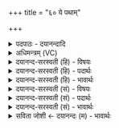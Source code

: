 +++
title = "६० ये पथाम्"

+++
<details><summary>पदपाठः - दयानन्दादि</summary>

ये। प॒थाम्। प॒थि॒रक्ष॑य इति॑ पथि॒ऽरक्ष॑यः। ऐ॒ल॒बृ॒दाः। आ॒यु॒र्युध॒ इत्या॑युः॒ऽयुधः॑। तेषा॑म्। स॒ह॒स्र॒यो॒ज॒न इति॑ सहस्रऽयोज॒ने। अव॑। धन्वा॑नि। त॒न्म॒सि॒। ६०।
</details>

<details><summary>अधिमन्त्रम् (VC)</summary>

- रुद्रा देवताः
- परमेष्ठी प्रजापतिर्वा देवा ऋषयः
- निचृदार्ष्यनुष्टुप्
- गान्धारः
</details>

<details><summary>दयानन्द-सरस्वती (हि) - विषयः</summary>

फिर मनुष्यों को क्या करना चाहिये, यह विषय अगले मन्त्र में कहा है ॥
</details>

<details><summary>दयानन्द-सरस्वती (हि) - पदार्थः</summary>

पदार्थान्वयभाषाः -  हम लोग (ये) जो (पथाम्) मार्गों के सम्बन्धी तथा (पथिरक्षयः) मार्गों में विचरनेवाले जनों के रक्षकों के तुल्य (ऐलबृदाः) पृथिवीसम्बन्धी पदार्थों के वर्धक (आयुर्युधः) पूर्णायु वा अवस्था के साथ युद्ध करने हारे भृत्य हैं (तेषाम्) उनके (सहस्रयोजने) असंख्य योजन देश में (धन्वानि) धनुषों को (अव, तन्मसि) विस्तृत करते हैं ॥६० ॥
</details>

<details><summary>दयानन्द-सरस्वती (हि) - भावार्थः</summary>

भावार्थभाषाः -  मनुष्यों को चाहिये कि जैसे राजपुरुष दिन-रात प्रजाजनों की यथावत् रक्षा करते हैं, वैसे पृथिवी और जीवनादि की रक्षा वायु करते हैं, ऐसा जानें ॥६० ॥
</details>

<details><summary>दयानन्द-सरस्वती (सं) - विषयः</summary>

पुनर्मनुष्यैः किं कार्यमित्याह ॥
</details>

<details><summary>दयानन्द-सरस्वती (सं) - पदार्थः</summary>

पदार्थान्वयभाषाः -  वयं ये पथां पथिरक्षय इव ऐलबृदा आयुर्युधो भृत्याः सन्ति, तेषां सहस्रयोजने धन्वान्यवतन्मसि ॥६० ॥
</details>

<details><summary>दयानन्द-सरस्वती (सं) - भावार्थः</summary>

भावार्थभाषाः -  मनुष्यैर्यथा राजजना अहर्निशं प्रजाजनान् यथावद्रक्षन्ति, तथा पृथिवीं जीवनादिकं च वायवो रक्षन्तीति वेद्यम् ॥६० ॥
</details>

<details><summary>सविता जोशी ← दयानन्दः (म) - भावार्थः</summary>

भावार्थभाषाः -  जसे राजपुरुष दिवसा व रात्री प्रजेचे योग्य प्रकारे रक्षण करतात तसे वायू, पृथ्वी व त्यावरील जीवनाचे रक्षण करतात हे माणसांने जाणावे.
</details>